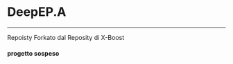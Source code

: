 # DeepEP.A
-------------------------------------------
Repoisty Forkato dal Reposity di X-Boost


<h4>progetto sospeso</h4>
